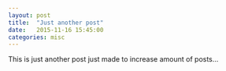```yaml
---
layout: post
title:  "Just another post"
date:   2015-11-16 15:45:00
categories: misc
---
```


This is just another post just made to increase amount of posts...
